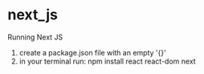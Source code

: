 # next_js

Running Next JS

1) create a package.json file with an empty '{}'
2) in your terminal run: npm install react react-dom next